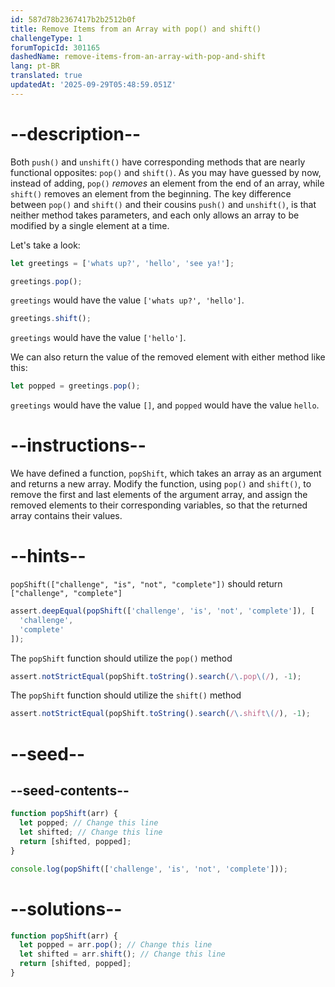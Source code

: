 ```yaml
---
id: 587d78b2367417b2b2512b0f
title: Remove Items from an Array with pop() and shift()
challengeType: 1
forumTopicId: 301165
dashedName: remove-items-from-an-array-with-pop-and-shift
lang: pt-BR
translated: true
updatedAt: '2025-09-29T05:48:59.051Z'
---
```


# --description--

Both `push()` and `unshift()` have corresponding methods that are nearly functional opposites: `pop()` and `shift()`. As you may have guessed by now, instead of adding, `pop()` *removes* an element from the end of an array, while `shift()` removes an element from the beginning. The key difference between `pop()` and `shift()` and their cousins `push()` and `unshift()`, is that neither method takes parameters, and each only allows an array to be modified by a single element at a time.

Let's take a look:

```js
let greetings = ['whats up?', 'hello', 'see ya!'];

greetings.pop();
```

`greetings` would have the value `['whats up?', 'hello']`.

```js
greetings.shift();
```

`greetings` would have the value `['hello']`.

We can also return the value of the removed element with either method like this:

```js
let popped = greetings.pop();
```

`greetings` would have the value `[]`, and `popped` would have the value `hello`.

# --instructions--

We have defined a function, `popShift`, which takes an array as an argument and returns a new array. Modify the function, using `pop()` and `shift()`, to remove the first and last elements of the argument array, and assign the removed elements to their corresponding variables, so that the returned array contains their values.

# --hints--

`popShift(["challenge", "is", "not", "complete"])` should return `["challenge", "complete"]`

```js
assert.deepEqual(popShift(['challenge', 'is', 'not', 'complete']), [
  'challenge',
  'complete'
]);
```

The `popShift` function should utilize the `pop()` method

```js
assert.notStrictEqual(popShift.toString().search(/\.pop\(/), -1);
```

The `popShift` function should utilize the `shift()` method

```js
assert.notStrictEqual(popShift.toString().search(/\.shift\(/), -1);
```

# --seed--

## --seed-contents--

```js
function popShift(arr) {
  let popped; // Change this line
  let shifted; // Change this line
  return [shifted, popped];
}

console.log(popShift(['challenge', 'is', 'not', 'complete']));
```

# --solutions--

```js
function popShift(arr) {
  let popped = arr.pop(); // Change this line
  let shifted = arr.shift(); // Change this line
  return [shifted, popped];
}
```
